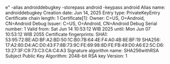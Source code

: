 e" -alias androiddebugkey -storepass android -keypass android                         Alias name: androiddebugkey
Creation date: Jun 14, 2025
Entry type: PrivateKeyEntry
Certificate chain length: 1
Certificate[1]:
Owner: C=US, O=Android, CN=Android Debug
Issuer: C=US, O=Android, CN=Android Debug
Serial number: 1
Valid from: Sat Jun 14 10:53:12 WIB 2025 until: Mon Jun 07 10:53:12 WIB 2055
Certificate fingerprints:
         SHA1: 53:95:72:BE:AD:BF:A2:BD:50:1C:B0:7B:64:4E:F4:A0:4B:8E:BF:19
         SHA256: 17:A2:80:D4:AC:D0:43:F7:8B:73:9C:FE:69:98:8D:FE:FB:49:D0:A6:E2:5C:D6:
13:27:3F:C9:73:C3:CA:C4:A3                                                            Signature algorithm name: SHA256withRSA
Subject Public Key Algorithm: 2048-bit RSA key
Version: 1
